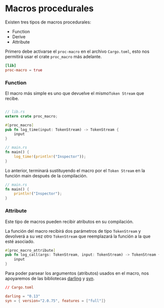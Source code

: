 # Macros procedurales

Existen tres tipos de macros procedurales:
- Function
- Derive
- Attribute

Primero debe activarse el `proc-macro` en el archivo `Cargo.toml`, esto nos permitirá usar el crate `proc_macro` más adelante.

```toml
[lib]
proc-macro = true
```


### Function

El macro más simple es uno que devuelve el mismo`Token Stream` que recibe.

```rust

// lib.rs
extern crate proc_macro;

#[proc_macro]
pub fn log_time(input: TokenStream) -> TokenStream {
	input
}

// main.rs
fn main() {
	log_time!(println!("Inspector"));
}
```

Lo anterior, terminará sustituyendo el macro por el `Token Stream` en la función main después de la compilación.

```rust 
// main.rs
fn main() {
	println!("Inspector");
}
```

### Attribute
Este tipo de macros pueden recibir atributos en su compilación.

La función del macro recibirá  dos parámetros de tipo `TokenStream` y devolverá a su vez otro `TokenStream` que reemplazará la función a la que esté asociado.

```rust
#[proc_macro_attribute]
pub fn log_call(args: TokenStream, input: TokenStream) -> TokenStream {
	input
} 
```

Para poder parsear los argumentos (atributos) usados en el macro, nos apoyaremos de las bibliotecas  [darling](https://crates.io/crates/darling)  y [syn](https://crates.io/crates/syn).

```toml
// Cargo.toml

darling = "0.13"
syn = { version="2.0.75", features = ["full"]}
```

